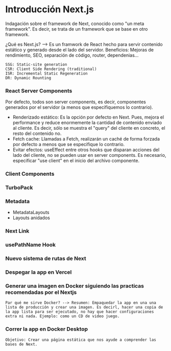 # Introducción Next.js

Indagación sobre el framework de Next, conocido como "un meta framework". Es decir, se trata de un framework que se base en otro framework.

¿Qué es Next.js? --> Es un framwork de React hecho para servir contenido estático y generado desde el lado del servidor. Beneficios: Mejoras de rendimiento, SEO, separación de código, router, dependenias...

```SSR: Server-side Rendering
SSG: Static-site generation
CSR: Client Side Rendering (traditional)
ISR: Incremental Static Regeneration
DR: Dynamic Rounting
```

### React Server Components

Por defecto, todos son server components, es decir, componentes generados por el servidor (a menos que especifiquemos lo contrario).

- Renderizado estático: Es la opción por defecto en Next. Pues, mejora el performance y reduce enormemente la cantidad de contenido enviado al cliente. Es decir, sólo se muestra el "query" del cliente en concreto, el resto del contenido no.
- Fetch cache: Llamadas a Fetch, realizarán un caché de forma forzada por defecto a menos que se especifique lo contrario.
- Evitar efectos: useEffect entre otros hooks que disparan acciones del lado del cliente, no se pueden usar en server components. Es necesario, especificar "use client" en el inicio del archivo componente.

### Client Components

### TurboPack

### Metadata

- MetadataLayouts
- Layouts anidados

### Next Link

### usePathName Hook

### Nuevo sistema de rutas de Next

### Despegar la app en Vercel

### Generar una imagen en Docker siguiendo las practicas recomendadas por el Nextjs

```
Par qué me sirve Docker? --> Resumen: Empaquedar la app en una una lista de producción y crear una imagen. Es decirl, hacer una copia de la app lista para ser ejecutado, no hay que hacer configuraciones extra ni nada. Ejemplo: como un CD de video juego.
```

### Correr la app en Docker Desktop

```
Objetivo: Crear una página estática que nos ayude a comprender las bases de Next.
```
